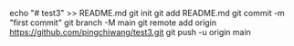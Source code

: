 echo "# test3" >> README.md
git init
git add README.md
git commit -m "first commit"
git branch -M main
git remote add origin https://github.com/pingchiwang/test3.git
git push -u origin main
